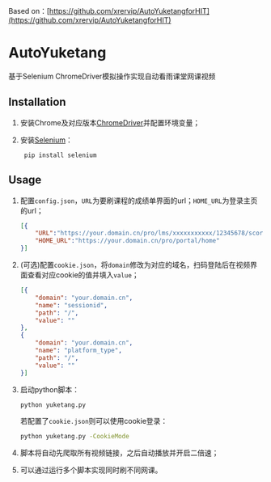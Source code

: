 Based on：[https://github.com/xrervip/AutoYuketangforHIT](https://github.com/xrervip/AutoYuketangforHIT)

# AutoYuketang
基于Selenium ChromeDriver模拟操作实现自动看雨课堂网课视频
## Installation
1. 安装Chrome及对应版本[ChromeDriver](https://chromedriver.chromium.org/home)并配置环境变量；
2. 安装[Selenium](https://www.selenium.dev/)：

		pip install selenium


## Usage
1. 配置`config.json`，`URL`为要刷课程的成绩单界面的url；`HOME_URL`为登录主页的url；

	```json
	[{
		"URL":"https://your.domain.cn/pro/lms/xxxxxxxxxxx/12345678/score",
		"HOME_URL":"https://your.domain.cn/pro/portal/home"
	}]
	```
2. (可选)配置`cookie.json`，将`domain`修改为对应的域名，扫码登陆后在视频界面查看对应cookie的值并填入`value`；

	```json
	[{
		"domain": "your.domain.cn",
		"name": "sessionid",
		"path": "/",
		"value": ""
	},
	{
		"domain": "your.domain.cn",
		"name": "platform_type",
		"path": "/",
		"value": ""
	}]
	```
3. 启动python脚本：
	```bash
	python yuketang.py
	```
	若配置了`cookie.json`则可以使用cookie登录：
	```bash
	python yuketang.py -CookieMode
	```
4. 脚本将自动先爬取所有视频链接，之后自动播放并开启二倍速；
5. 可以通过运行多个脚本实现同时刷不同网课。

